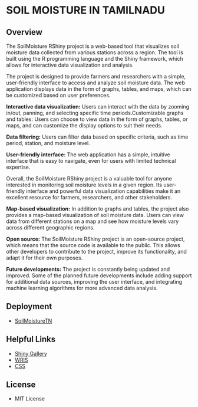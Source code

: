 # SOIL MOISTURE IN TAMILNADU

## Overview

The SoilMoisture RShiny project is a web-based tool that visualizes soil moisture data collected from various stations across a region. The tool is built using the R programming language and the Shiny framework, which allows for interactive data visualization and analysis.

The project is designed to provide farmers and researchers with a simple, user-friendly interface to access and analyze soil moisture data. The web application displays data in the form of graphs, tables, and maps, which can be customized based on user preferences.

**Interactive data visualization:** Users can interact with the data by zooming in/out, panning, and selecting specific time periods.Customizable graphs and tables: Users can choose to view data in the form of graphs, tables, or maps, and can customize the display options to suit their needs.

**Data filtering:** Users can filter data based on specific criteria, such as time period, station, and moisture level.

**User-friendly interface:** The web application has a simple, intuitive interface that is easy to navigate, even for users with limited technical expertise.

Overall, the SoilMoisture RShiny project is a valuable tool for anyone interested in monitoring soil moisture levels in a given region. Its user-friendly interface and powerful data visualization capabilities make it an excellent resource for farmers, researchers, and other stakeholders.

**Map-based visualization:** In addition to graphs and tables, the project also provides a map-based visualization of soil moisture data. Users can view data from different stations on a map and see how moisture levels vary across different geographic regions.

**Open source:** The SoilMoisture RShiny project is an open-source project, which means that the source code is available to the public. This allows other developers to contribute to the project, improve its functionality, and adapt it for their own purposes.

**Future developments:** The project is constantly being updated and improved. Some of the planned future developments include adding support for additional data sources, improving the user interface, and integrating machine learning algorithms for more advanced data analysis.

## Deployment
* [SoilMoistureTN](https://harishdev.shinyapps.io/SoilMoistureTN/)

## Helpful Links
* [Shiny Gallery](https://shiny.rstudio.com/gallery/)
* [WRIS](https://indiawris.gov.in/wris/#/)
* [CSS](https://developer.mozilla.org/en-US/docs/Web/CSS)

## License
* MIT License
